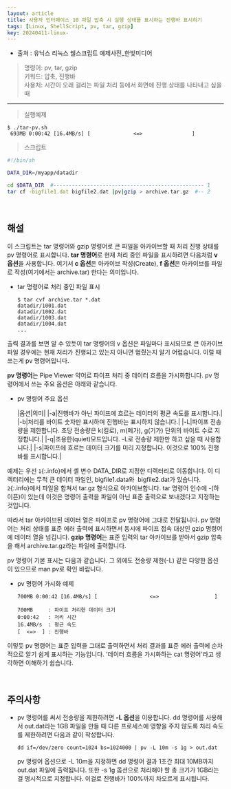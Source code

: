 ```yaml
---
layout: article
title: 사용자 인터페이스_10 파일 압축 시 실행 상태를 표시하는 진행바 표시하기
tags: [Linux, ShellScript, pv, tar, gzip]
key: 20240411-linux-
---
```


- 출처 : 유닉스 리눅스 쉘스크립트 예제사전_한빛미디어

> 명령어: pv, tar, gzip  
> 키워드: 압축, 진행바  
> 사용처: 시간이 오래 걸리는 파일 처리 등에서 화면에 진행 상태를 나타내고 싶을 때

--- 

> 실행예제

```
$ ./tar-pv.sh
 693MB 0:00:42 [16.4MB/s] [              <=>                ]
```

> 스크립트

```bash
#!/bin/sh

DATA_DIR=/myapp/datadir

cd $DATA_DIR  #------------------------------------------------- 1
tar cf -bigfile1.dat bigfile2.dat |pv|gzip > archive.tar.gz  #-- 2
```

&nbsp;
&nbsp;

## **해설**

이 스크립트는 tar 명령어와 gzip 명령어로 큰 파일을 아카이브할 때 처리 진행 상태를 pv 명령어로 표시합니다. **tar 명령어**로 현재 처리 중인 파일을 표시하려면 다음처럼 **v 옵션**을 사용합니다. 여기서 **c 옵션**은 아카이브 작성(Create), **f 옵션**은 아카이브를 파일로 작성(여기에서는 archive.tar) 한다는 의미입니다.

- tar 명령어로 처리 중인 파일 표시

  ```
  $ tar cvf archive.tar *.dat
  datadir/1001.dat
  datadir/1002.dat
  datadir/1003.dat
  datadir/1004.dat
  ...
  ```

출력 결과를 보면 알 수 있듯이 tar 명령어의 v 옵션은 파일마다 표시되므로 큰 아카이브 파일 경우에는 현재 처리가 진행되고 있는지 아니면 멈췄는지 알기 어렵습니다. 이럴 때 쓰는게 pv 명령어입니다.

**pv 명령어**는 Pipe Viewer 약어로 파이프 처리 중 데이터 흐름을 가시화합니다.
pv 명령어에서 쓰는 주요 옵션은 아래와 같습니다.

- pv 명령어 주요 옵션

  |옵션|의미|
  |-a|진행바가 아닌 파이프에 흐르는 데이터의 평균 속도를 표시합니다.|
  |-b|처리를 바이트 숫자만 표시하며 진행바는 표시하지 않습니다.|
  |-L|파이프 전송량을 제한합니다. 초당 전송량은 k(킬로), m(메가), g(기가) 단위의 바이트 수로 지정합니다.|
  |-q|조용한(quiet)모드입니다. -L로 전송량 제한만 하고 싶을 때 사용합니다.|
  |-s|파이프에 흐르는 데이터 크기를 미리 지정합니다. 이것으로 100% 진행바를 표시합니다.|

예제는 우선 `1`{:.info}에서 셸 변수 DATA_DIR로 지정한 디렉터리로 이동합니다. 이 디렉터리에는 무척 큰 데이터 파일인, bigfile1.data와  bigfile2.dat가 있습니다. `2`{:.info}에서 파일을 합쳐서 tar.gz 형식으로 아카이브합니다. tar 명령어 인수에 -(하이픈)이 있는데 이것은 명령어 출력을 파일이 아닌 표준 출력으로 보내겠다고 지정하는 것입니다.

따라서 tar 아카이브된 데이터 열은 파이프로 pv 명령어에 그대로 전달됩니다. pv 명령어는 처리 상태를 표준 에러 출력에 표시하면서 동시에 파이프 접속 대상인 gzip 명령어에 데이터 열을 넘깁니다. **gzip 명령어**는 표준 입력의 tar 아카이브를 받아서 gzip 압축을 해서 archive.tar.gz라는 파일에 출력합니다.

pv 명령어 기본 표시는 다음과 같습니다. 그 외에도 전송량 제한(-L) 같은 다양한 옵션이 있으므로 man pv로 확인 바랍니다.

- pv 명령어 가시화 예제

  ```
  700MB 0:00:42 [16.4MB/s] [                 <=>                  ]

  700MB     : 파이프 처리한 데이터 크기
  0:00:42   : 처리 시간
  16.4MB/s  : 평균 속도
  [  <=>  ] : 진행바
  ```

이렇듯 pv 명령어는 표준 입력을 그대로 출력하면서 처리 결과를 표준 에러 출력에 순차적으로 알기 쉽게 표시하는 기능입니다. '데이터 흐름을 가시화하는 cat 명령어'라고 생각하면 이해하기 쉽습니다.

&nbsp;
&nbsp;

## **주의사항**

- pv 명령어를 써서 전송량을 제한하려면 **-L 옵션**을 이용합니다. dd 명령어를 사용해서 out.dat라는 1GB 파일을 만들 때 다른 프로세스에 영향을 주지 않도록 처리 속도를 제한하려면 다음과 같이 작성합니다.

  ```
  dd if=/dev/zero count=1024 bs=1024000 | pv -L 10m -s 1g > out.dat
  ```

  pv 명령어 옵션으로 -L 10m을 지정하면 dd 명령어 결과 1초간 최대 10MB까지 out.dat 파일에 출력됩니다. 또한 -s 1g 옵션으로 처리해야 할 총 크기가 1GB라는 걸 명시적으로 지정합니다. 이걸로 진행바가 100%까지 차오르게 표시됩니다.
